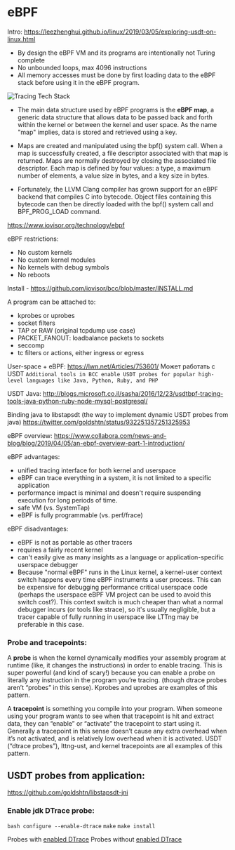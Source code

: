
# eBPF

Intro:
https://leezhenghui.github.io/linux/2019/03/05/exploring-usdt-on-linux.html

- By design the eBPF VM and its programs are intentionally not Turing complete
- No unbounded loops, max 4096 instructions
- All memory accesses must be done by first loading data to the eBPF stack before using it in the eBPF program.


![Tracing Tech Stack](https://leezhenghui.github.io/assets/materials/explore-usdt-on-linux/linux-tracing-tracing-tech-stack.png)



- The main data structure used by eBPF programs is the **eBPF map**, a generic data structure that allows data to be passed back and forth within the kernel or between the kernel and user space. As the name "map" implies, data is stored and retrieved using a key.

- Maps are created and manipulated using the bpf() system call. When a map is successfully created, a file descriptor associated with that map is returned. Maps are normally destroyed by closing the associated file descriptor. Each map is defined by four values: a type, a maximum number of elements, a value size in bytes, and a key size in bytes.

- Fortunately, the LLVM Clang compiler has grown support for an eBPF backend that compiles C into bytecode. Object files containing this bytecode can then be directly loaded with the bpf() system call and BPF_PROG_LOAD command.


https://www.iovisor.org/technology/ebpf

eBPF restrictions:
- No custom kernels
- No custom kernel modules
- No kernels with debug symbols
- No reboots

Install - https://github.com/iovisor/bcc/blob/master/INSTALL.md


A program can be attached to:
- kprobes or uprobes
- socket filters
- TAP or RAW (original tcpdump use case)
- PACKET_FANOUT: loadbalance packets to sockets
- seccomp
- tc filters or actions, either ingress or egress


User-space + eBPF:
https://lwn.net/Articles/753601/
Может работать с USDT
`Additional tools in BCC enable USDT probes for popular high-level languages like Java, Python, Ruby, and PHP`

USDT Java:
http://blogs.microsoft.co.il/sasha/2016/12/23/usdtbpf-tracing-tools-java-python-ruby-node-mysql-postgresql/

Binding java to libstapsdt (the way to implement dynamic USDT probes from java)
https://twitter.com/goldshtn/status/932251357251325953


eBPF overview:
https://www.collabora.com/news-and-blog/blog/2019/04/05/an-ebpf-overview-part-1-introduction/

eBPF advantages:
- unified tracing interface for both kernel and userspace
- eBPF can trace everything in a system, it is not limited to a specific application
- performance impact is minimal and doesn't require suspending execution for long periods of time.
- safe VM (vs. SystemTap)
- eBPF is fully programmable (vs. perf/frace)

eBPF disadvantages:
- eBPF is not as portable as other tracers
- requires a fairly recent kernel
- can't easily give as many insights as a language or application-specific userspace debugger
- Because "normal eBPF" runs in the Linux kernel, a kernel-user context switch happens every time eBPF instruments a user process. This can be expensive for debugging performance critical userspace code (perhaps the userspace eBPF VM project can be used to avoid this switch cost?). This context switch is much cheaper than what a normal debugger incurs (or tools like strace), so it's usually negligible, but a tracer capable of fully running in userspace like LTTng may be preferable in this case.

### Probe and tracepoints:
A **probe** is when the kernel dynamically modifies your assembly program at runtime (like, it changes the instructions) in order to enable tracing. This is super powerful (and kind of scary!) because you can enable a probe on literally any instruction in the program you’re tracing. (though dtrace probes aren’t “probes” in this sense). Kprobes and uprobes are examples of this pattern.

A **tracepoint** is something you compile into your program. When someone using your program wants to see when that tracepoint is hit and extract data, they can “enable” or “activate” the tracepoint to start using it. Generally a tracepoint in this sense doesn’t cause any extra overhead when it’s not activated, and is relatively low overhead when it is activated. USDT (“dtrace probes”), lttng-ust, and kernel tracepoints are all examples of this pattern.

## USDT probes from application:
https://github.com/goldshtn/libstapsdt-jni

### Enable jdk DTrace probe:
`bash configure --enable-dtrace`
`make`
`make install`

Probes with [enabled DTrace](jdkWithDtraceProbes.md)
Probes without [enabled DTrace](jdkWithoutDtraceProbes.md)
